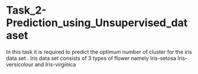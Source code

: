 # Task_2-Prediction_using_Unsupervised_dataset
In this task it is required to predict the optimum number of cluster for the iris data set .  Iris data set consists of 3 types of flower namely  Iris-setosa  Iris-versicolour and  Iris-virginica
